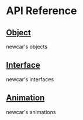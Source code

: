 # API Reference

## [Object](./object/)

newcar's objects

## [Interface](./interface/)

newcar's interfaces

## [Animation](./animation/)

newcar's animations
